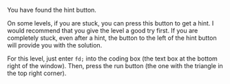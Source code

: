 You have found the hint button.

On some levels, if you are stuck, you can press this button to get a hint.
I would recommend that you give the level a good try first.
If you are completely stuck, even after a hint, the button to the left of the hint button will provide you with the solution.

For this level, just enter `fd;` into the coding box (the text box at the bottom right of the window).
Then, press the run button (the one with the triangle in the top right corner).